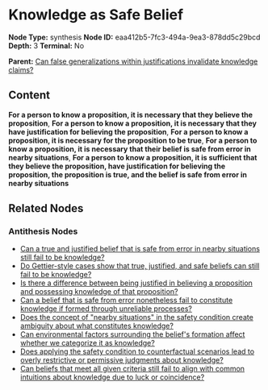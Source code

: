 # Knowledge as Safe Belief

**Node Type:** synthesis
**Node ID:** eaa412b5-7fc3-494a-9ea3-878dd5c29bcd
**Depth:** 3
**Terminal:** No

**Parent:** [Can false generalizations within justifications invalidate knowledge claims?](can-false-generalizations-within-justifications-invalidate-knowledge-claims-antithesis-a6ab8431-5201-43e3-9219-55b2046ae9b1.md)

## Content

**For a person to know a proposition, it is necessary that they believe the proposition**, **For a person to know a proposition, it is necessary that they have justification for believing the proposition**, **For a person to know a proposition, it is necessary for the proposition to be true**, **For a person to know a proposition, it is necessary that their belief is safe from error in nearby situations**, **For a person to know a proposition, it is sufficient that they believe the proposition, have justification for believing the proposition, the proposition is true, and the belief is safe from error in nearby situations**

## Related Nodes

### Antithesis Nodes

- [Can a true and justified belief that is safe from error in nearby situations still fail to be knowledge?](can-a-true-and-justified-belief-that-is-safe-from-error-in-nearby-situations-still-fail-to-be-knowledge-antithesis-bb792228-7606-4d83-9c7e-e54df0d01717.md)
- [Do Gettier-style cases show that true, justified, and safe beliefs can still fail to be knowledge?](do-gettier-style-cases-show-that-true-justified-and-safe-beliefs-can-still-fail-to-be-knowledge-antithesis-2c777821-0e4f-40ec-8624-2735f12f4680.md)
- [Is there a difference between being justified in believing a proposition and possessing knowledge of that proposition?](is-there-a-difference-between-being-justified-in-believing-a-proposition-and-possessing-knowledge-of-that-proposition-antithesis-2564cc33-b1a2-453a-9462-9f9b3c6dc5f6.md)
- [Can a belief that is safe from error nonetheless fail to constitute knowledge if formed through unreliable processes?](can-a-belief-that-is-safe-from-error-nonetheless-fail-to-constitute-knowledge-if-formed-through-unreliable-processes-antithesis-959274bc-c0f4-4480-87d8-606908828828.md)
- [Does the concept of "nearby situations" in the safety condition create ambiguity about what constitutes knowledge?](does-the-concept-of-nearby-situations-in-the-safety-condition-create-ambiguity-about-what-constitutes-knowledge-antithesis-c2ce73f7-f897-4f76-9bca-c34757d7ce52.md)
- [Can environmental factors surrounding the belief's formation affect whether we categorize it as knowledge?](can-environmental-factors-surrounding-the-beliefs-formation-affect-whether-we-categorize-it-as-knowledge-antithesis-60646610-c75e-4666-b2c1-31580d85ba4c.md)
- [Does applying the safety condition to counterfactual scenarios lead to overly restrictive or permissive judgments about knowledge?](does-applying-the-safety-condition-to-counterfactual-scenarios-lead-to-overly-restrictive-or-permissive-judgments-about-knowledge-antithesis-e1f29c76-da9a-4c28-9808-4f21ded92779.md)
- [Can beliefs that meet all given criteria still fail to align with common intuitions about knowledge due to luck or coincidence?](can-beliefs-that-meet-all-given-criteria-still-fail-to-align-with-common-intuitions-about-knowledge-due-to-luck-or-coincidence-antithesis-75ce7e44-3f31-49aa-8b44-76c6c79e4c8f.md)
